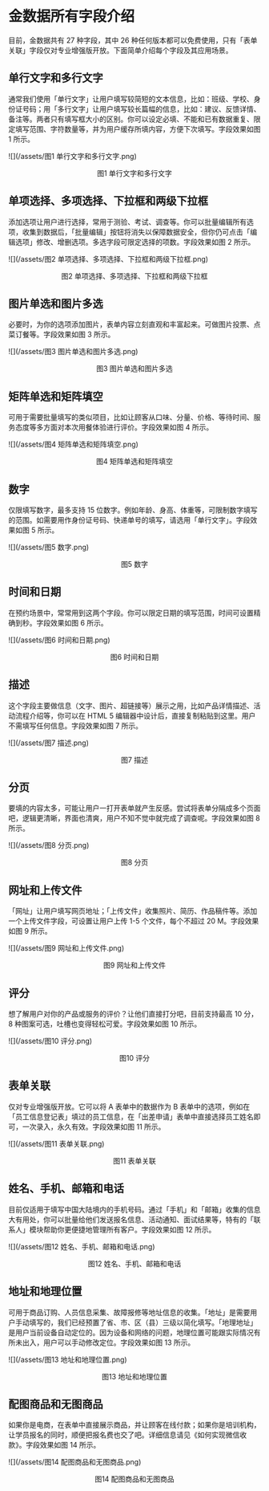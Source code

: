 # 金数据所有字段介绍

目前，金数据共有 27 种字段，其中 26 种任何版本都可以免费使用，只有「表单关联」字段仅对专业增强版开放。下面简单介绍每个字段及其应用场景。

## 单行文字和多行文字

通常我们使用「单行文字」让用户填写较简短的文本信息，比如：班级、学校、身份证号码；用「多行文字」让用户填写较长篇幅的信息，比如：建议、反馈详情、备注等。两者只有填写框大小的区别。你可以设定必填、不能和已有数据重复、限定填写范围、字符数量等，并为用户缓存所填内容，方便下次填写。字段效果如图 1 所示。

![](/assets/图1 单行文字和多行文字.png)

<center>图1 单行文字和多行文字</center>

## 单项选择、多项选择、下拉框和两级下拉框

添加选项让用户进行选择，常用于测验、考试、调查等。你可以批量编辑所有选项，收集到数据后，「批量编辑」按钮将消失以保障数据安全，但你仍可点击「编辑选项」修改、增删选项。多选字段可限定选择的项数。字段效果如图 2 所示。

![](/assets/图2 单项选择、多项选择、下拉框和两级下拉框.png)

<center>图2 单项选择、多项选择、下拉框和两级下拉框</center>

## 图片单选和图片多选

必要时，为你的选项添加图片，表单内容立刻直观和丰富起来。可做图片投票、点菜订餐等。字段效果如图 3 所示。

![](/assets/图3 图片单选和图片多选.png)

<center>图3 图片单选和图片多选</center>

## 矩阵单选和矩阵填空

可用于需要批量填写的类似项目，比如让顾客从口味、分量、价格、等待时间、服务态度等多方面对本次用餐体验进行评价。字段效果如图 4 所示。

![](/assets/图4 矩阵单选和矩阵填空.png)

<center>图4 矩阵单选和矩阵填空</center>

## 数字

仅限填写数字，最多支持 15 位数字。例如年龄、身高、体重等，可限制数字填写的范围。如需要用作身份证号码、快递单号的填写，请选用「单行文字」。字段效果如图 5 所示。

![](/assets/图5 数字.png)

<center>图5 数字</center>

## 时间和日期

在预约场景中，常常用到这两个字段。你可以限定日期的填写范围，时间可设置精确到秒。字段效果如图 6 所示。

![](/assets/图6 时间和日期.png)

<center>图6 时间和日期</center>

## 描述

这个字段主要做信息（文字、图片、超链接等）展示之用，比如产品详情描述、活动流程介绍等，你可以在 HTML 5 编辑器中设计后，直接复制粘贴到这里。用户不需填写任何信息。字段效果如图 7 所示。

![](/assets/图7 描述.png)

<center>图7 描述</center>

## 分页

要填的内容太多，可能让用户一打开表单就产生反感。尝试将表单分隔成多个页面吧，逻辑更清晰，界面也清爽，用户不知不觉中就完成了调查呢。字段效果如图 8 所示。

![](/assets/图8 分页.png)

<center>图8 分页</center>

## 网址和上传文件

「网址」让用户填写网页地址；「上传文件」收集照片、简历、作品稿件等。添加一个上传文件字段，可设置让用户上传 1-5 个文件，每个不超过 20 M。字段效果如图 9 所示。

![](/assets/图9 网址和上传文件.png)

<center>图9 网址和上传文件</center>

## 评分

想了解用户对你的产品或服务的评价？让他们直接打分吧，目前支持最高 10 分， 8 种图案可选，吐槽也变得轻松可爱。字段效果如图 10 所示。

![](/assets/图10 评分.png)

<center>图10 评分</center>

## 表单关联

仅对专业增强版开放。它可以将 A 表单中的数据作为 B 表单中的选项，例如在「员工信息登记表」填过的员工信息，在「出差申请」表单中直接选择员工姓名即可，一次录入，永久有效。字段效果如图 11 所示。

![](/assets/图11 表单关联.png)

<center>图11 表单关联</center>

## 姓名、手机、邮箱和电话

目前仅适用于填写中国大陆境内的手机号码。通过「手机」和「邮箱」收集的信息大有用处，你可以批量给他们发送报名信息、活动通知、面试结果等，特有的「联系人」模块帮助你更便捷地管理所有客户。字段效果如图 12 所示。

![](/assets/图12 姓名、手机、邮箱和电话.png)

<center>图12 姓名、手机、邮箱和电话</center>

## 地址和地理位置

可用于商品订购、人员信息采集、故障报修等地址信息的收集。「地址」是需要用户手动填写的，我们已经预置了省、市、区（县）三级以简化填写。「地理地址」是用户当前设备自动定位的。因为设备和网络的问题，地理位置可能跟实际情况有所未出入，用户可以手动修改定位。字段效果如图 13 所示。

![](/assets/图13 地址和地理位置.png)

<center>图13 地址和地理位置</center>

## 配图商品和无图商品

如果你是电商，在表单中直接展示商品，并让顾客在线付款；如果你是培训机构，让学员报名的同时，顺便把报名费也交了吧。详细信息请见《如何实现微信收款》。字段效果如图 14 所示。

![](/assets/图14 配图商品和无图商品.png)

<center>图14 配图商品和无图商品</center>

